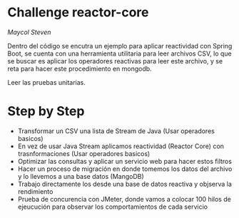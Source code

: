 # Challenge reactor-core

_Maycol Steven_

Dentro del código se encutra un ejemplo para aplicar reactividad con Spring Boot, se cuenta con una herramienta utilitaria para leer archivos CSV, lo que se buscar es aplicar los operadores reactivas para leer este archivo, y se reta para hacer este procedimiento en mongodb.

Leer las pruebas unitarias.

# Step by Step

- Transformar un CSV una lista de Stream de Java (Usar operadores basicos)
- En vez de usar Java Stream aplicamos reactividad (Reactor Core) con trasnformaciones (Usar operadores basicos)
- Optimizar las consultas y aplicar un servicio web para hacer estos filtros
- Hacer un proceso de migración en donde tomemos los datos del archivo y lo llevemos a una base datos (MangoDB)
- Trabajo directamente los desde una base de datos reactiva y objserva la rendimiento
- Prueba de concurencia con JMeter, donde vamos a colocar 100 hilos de ejeucución para observar los comportamientos de cada servicio
